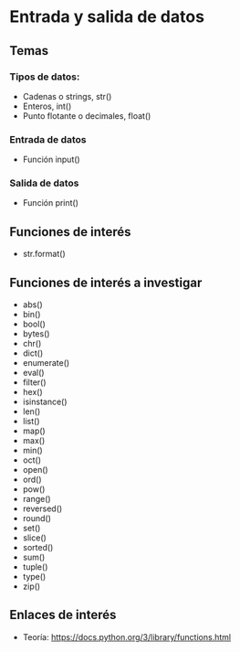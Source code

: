 # Entrada y salida de datos

## Temas
### Tipos de datos:
* Cadenas o strings, str()
* Enteros, int()
* Punto flotante o decimales, float()

### Entrada de datos
* Función input()

### Salida de datos
* Función print()

## Funciones de interés
* str.format()

## Funciones de interés a investigar
* abs()
* bin()
* bool()
* bytes()
* chr()
* dict()
* enumerate()
* eval()
* filter()
* hex()
* isinstance()
* len()
* list()
* map()
* max()
* min()
* oct()
* open()
* ord()
* pow()
* range()
* reversed()
* round()
* set()
* slice()
* sorted()
* sum()
* tuple()
* type()
* zip()

## Enlaces de interés
* Teoría: https://docs.python.org/3/library/functions.html

